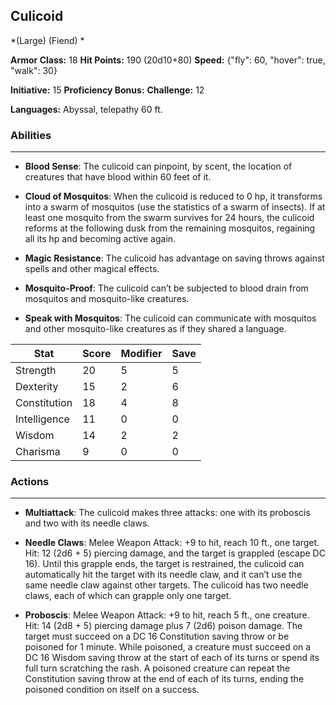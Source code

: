 ## Culicoid
*(Large) (Fiend) *

**Armor Class:** 18
**Hit Points:** 190 (20d10+80)
**Speed:** {"fly": 60, "hover": true, "walk": 30}

**Initiative:** 15
**Proficiency Bonus:**
**Challenge:** 12

**Languages:** Abyssal, telepathy 60 ft.

### Abilities
 --- 
- **Blood Sense**: The culicoid can pinpoint, by scent, the location of creatures that have blood within 60 feet of it.

- **Cloud of Mosquitos**: When the culicoid is reduced to 0 hp, it transforms into a swarm of mosquitos (use the statistics of a swarm of insects). If at least one mosquito from the swarm survives for 24 hours, the culicoid reforms at the following dusk from the remaining mosquitos, regaining all its hp and becoming active again.

- **Magic Resistance**: The culicoid has advantage on saving throws against spells and other magical effects.

- **Mosquito-Proof**: The culicoid can’t be subjected to blood drain from mosquitos and mosquito-like creatures.

- **Speak with Mosquitos**: The culicoid can communicate with mosquitos and other mosquito-like creatures as if they shared a language.



| Stat | Score | Modifier | Save |
| ---- | ---- | ---- | ---- |
| Strength | 20 | 5 | 5 |
| Dexterity | 15 | 2 | 6 |
| Constitution | 18 | 4 | 8 |
| Intelligence | 11 | 0 | 0 |
| Wisdom | 14 | 2 | 2 |
| Charisma | 9 | 0 | 0 |

### Actions
 --- 
- **Multiattack**: The culicoid makes three attacks: one with its proboscis and two with its needle claws.

- **Needle Claws**: Melee Weapon Attack: +9 to hit, reach 10 ft., one target. Hit: 12 (2d6 + 5) piercing damage, and the target is grappled (escape DC 16). Until this grapple ends, the target is restrained, the culicoid can automatically hit the target with its needle claw, and it can’t use the same needle claw against other targets. The culicoid has two needle claws, each of which can grapple only one target.

- **Proboscis**: Melee Weapon Attack: +9 to hit, reach 5 ft., one creature. Hit: 14 (2d8 + 5) piercing damage plus 7 (2d6) poison damage. The target must succeed on a DC 16 Constitution saving throw or be poisoned for 1 minute. While poisoned, a creature must succeed on a DC 16 Wisdom saving throw at the start of each of its turns or spend its full turn scratching the rash. A poisoned creature can repeat the Constitution saving throw at the end of each of its turns, ending the poisoned condition on itself on a success.

